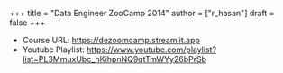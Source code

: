 +++
title = "Data Engineer ZooCamp 2014"
author = ["r_hasan"]
draft = false
+++

-   Course URL: <https://dezoomcamp.streamlit.app>
-   Youtube Playlist: <https://www.youtube.com/playlist?list=PL3MmuxUbc_hKihpnNQ9qtTmWYy26bPrSb>
